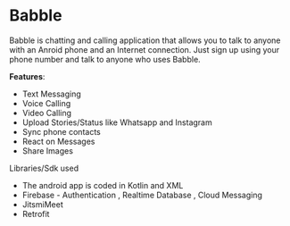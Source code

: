 # Babble


Babble is chatting and calling application that allows you to talk to anyone with an Anroid phone and an Internet connection.
Just sign up using your phone number and talk to anyone who uses Babble.




**Features**:
* Text Messaging
* Voice Calling
* Video Calling
* Upload Stories/Status like Whatsapp and Instagram
* Sync phone contacts 
* React on Messages
* Share Images 


Libraries/Sdk used
* The android app is coded in Kotlin and XML
* Firebase - Authentication , Realtime Database , Cloud Messaging
* JitsmiMeet
* Retrofit


